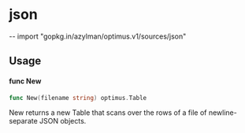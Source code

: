 # json
--
    import "gopkg.in/azylman/optimus.v1/sources/json"


## Usage

#### func  New

```go
func New(filename string) optimus.Table
```
New returns a new Table that scans over the rows of a file of newline-separate
JSON objects.
